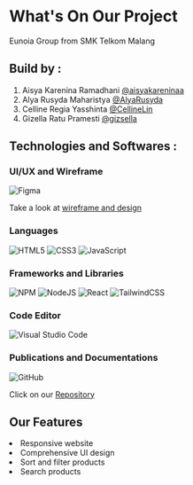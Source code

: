 # What's On Our Project

Eunoia Group from SMK Telkom Malang

## Build by : 

1. Aisya Karenina Ramadhani [@aisyakareninaa](https://github.com/aisyakareninaa)
2. Alya Rusyda Maharistya [@AlyaRusyda](https://github.com/AlyaRusyda)
3. Celline Regia Yasshinta [@CellineLin](https://github.com/CellineLin)
4. Gizella Ratu Pramesti [@gizsella](https://github.com/gizsella)

## Technologies and Softwares :
### UI/UX and Wireframe
![Figma](https://img.shields.io/badge/figma-%23F24E1E.svg?style=for-the-badge&logo=figma&logoColor=white)

Take a look at [wireframe and design](https://www.figma.com/file/KcIM8jqiSt0DXQwBtodbW0/WIREFRAME?node-id=0%3A1&t=bORh6hgTXccRbn2E-1)

### Languages
![HTML5](https://img.shields.io/badge/html5-%23E34F26.svg?style=for-the-badge&logo=html5&logoColor=white)
![CSS3](https://img.shields.io/badge/css3-%231572B6.svg?style=for-the-badge&logo=css3&logoColor=white)
![JavaScript](https://img.shields.io/badge/javascript-%23323330.svg?style=for-the-badge&logo=javascript&logoColor=%23F7DF1E)

### Frameworks and Libraries
![NPM](https://img.shields.io/badge/NPM-%23CB3837.svg?style=for-the-badge&logo=npm&logoColor=white)
![NodeJS](https://img.shields.io/badge/node.js-6DA55F?style=for-the-badge&logo=node.js&logoColor=white)
![React](https://img.shields.io/badge/react-%2320232a.svg?style=for-the-badge&logo=react&logoColor=%2361DAFB)
![TailwindCSS](https://img.shields.io/badge/tailwindcss-%2338B2AC.svg?style=for-the-badge&logo=tailwind-css&logoColor=white)

### Code Editor
![Visual Studio Code](https://img.shields.io/badge/Visual%20Studio%20Code-0078d7.svg?style=for-the-badge&logo=visual-studio-code&logoColor=white)

### Publications and Documentations
![GitHub](https://img.shields.io/badge/github-%23121011.svg?style=for-the-badge&logo=github&logoColor=white)

Click on our [Repository](https://github.com/aisyakareninaa/TUBES_Chapter2_FE_Kelompok1)

## Our Features
<li> Responsive website
<li> Comprehensive UI design
<li> Sort and filter products
<li> Search products


